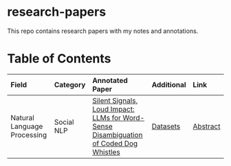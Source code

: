 # research-papers
This repo contains research papers with my notes and annotations.
# Table of Contents

| Field                       | Category           | Annotated Paper     | Additional  | Link      |
|:----------------------------|:-------------------|:--------------------|:------------|:----------|
| Natural Language Processing | Social NLP         | [Silent Signals, Loud Impact: LLMs for Word-Sense Disambiguation of Coded Dog Whistles](./NLP/llms-wsd-dog-whistles.pdf)                  | [Datasets](https://huggingface.co/collections/SALT-NLP/silent-signals-66dc8b2bc5570fafec14aca8)           | [Abstract](https://aclanthology.org/2024.acl-long.675/)